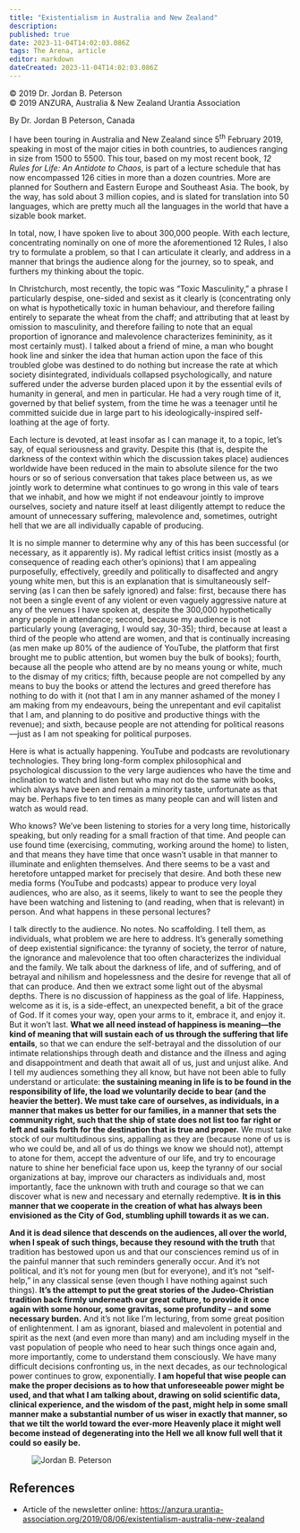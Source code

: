 ```yaml
---
title: "Existentialism in Australia and New Zealand"
description: 
published: true
date: 2023-11-04T14:02:03.086Z
tags: The Arena, article
editor: markdown
dateCreated: 2023-11-04T14:02:03.086Z
---
```


<p class="v-card v-sheet theme--light gray lighten-3 px-2">© 2019 Dr. Jordan B. Peterson<br>© 2019 ANZURA, Australia & New Zealand Urantia Association</p>

By Dr. Jordan B Peterson, Canada

I have been touring in Australia and New Zealand since 5<sup>th</sup> February 2019, speaking in most of the major cities in both countries, to audiences ranging in size from 1500 to 5500. This tour, based on my most recent book, _12 Rules for Life: An Antidote to Chaos_, is part of a lecture schedule that has now encompassed 126 cities in more than a dozen countries. More are planned for Southern and Eastern Europe and Southeast Asia. The book, by the way, has sold about 3 million copies, and is slated for translation into 50 languages, which are pretty much all the languages in the world that have a sizable book market.

In total, now, I have spoken live to about 300,000 people. With each lecture, concentrating nominally on one of more the aforementioned 12 Rules, I also try to formulate a problem, so that I can articulate it clearly, and address in a manner that brings the audience along for the journey, so to speak, and furthers my thinking about the topic.

In Christchurch, most recently, the topic was “Toxic Masculinity,” a phrase I particularly despise, one-sided and sexist as it clearly is (concentrating only on what is hypothetically toxic in human behaviour, and therefore failing entirely to separate the wheat from the chaff; and attributing that at least by omission to masculinity, and therefore failing to note that an equal proportion of ignorance and malevolence characterizes femininity, as it most certainly must). I talked about a friend of mine, a man who bought hook line and sinker the idea that human action upon the face of this troubled globe was destined to do nothing but increase the rate at which society disintegrated, individuals collapsed psychologically, and nature suffered under the adverse burden placed upon it by the essential evils of humanity in general, and men in particular. He had a very rough time of it, governed by that belief system, from the time he was a teenager until he committed suicide due in large part to his ideologically-inspired self-loathing at the age of forty.

Each lecture is devoted, at least insofar as I can manage it, to a topic, let’s say, of equal seriousness and gravity. Despite this (that is, despite the darkness of the context within which the discussion takes place) audiences worldwide have been reduced in the main to absolute silence for the two hours or so of serious conversation that takes place between us, as we jointly work to determine what continues to go wrong in this vale of tears that we inhabit, and how we might if not endeavour jointly to improve ourselves, society and nature itself at least diligently attempt to reduce the amount of unnecessary suffering, malevolence and, sometimes, outright hell that we are all individually capable of producing.

It is no simple manner to determine why any of this has been successful (or necessary, as it apparently is). My radical leftist critics insist (mostly as a consequence of reading each other’s opinions) that I am appealing purposefully, effectively, greedily and politically to disaffected and angry young white men, but this is an explanation that is simultaneously self-serving (as I can then be safely ignored) and false: first, because there has not been a single event of any violent or even vaguely aggressive nature at any of the venues I have spoken at, despite the 300,000 hypothetically angry people in attendance; second, because my audience is not particularly young (averaging, I would say, 30-35); third, because at least a third of the people who attend are women, and that is continually increasing (as men make up 80% of the audience of YouTube, the platform that first brought me to public attention, but women buy the bulk of books); fourth, because all the people who attend are by no means young or white, much to the dismay of my critics; fifth, because people are not compelled by any means to buy the books or attend the lectures and greed therefore has nothing to do with it (not that I am in any manner ashamed of the money I am making from my endeavours, being the unrepentant and evil capitalist that I am, and planning to do positive and productive things with the revenue); and sixth, because people are not attending for political reasons—just as I am not speaking for political purposes.

Here is what is actually happening. YouTube and podcasts are revolutionary technologies. They bring long-form complex philosophical and psychological discussion to the very large audiences who have the time and inclination to watch and listen but who may not do the same with books, which always have been and remain a minority taste, unfortunate as that may be. Perhaps five to ten times as many people can and will listen and watch as would read.

Who knows? We’ve been listening to stories for a very long time, historically speaking, but only reading for a small fraction of that time. And people can use found time (exercising, commuting, working around the home) to listen, and that means they have time that once wasn’t usable in that manner to illuminate and enlighten themselves. And there seems to be a vast and heretofore untapped market for precisely that desire. And both these new media forms (YouTube and podcasts) appear to produce very loyal audiences, who are also, as it seems, likely to want to see the people they have been watching and listening to (and reading, when that is relevant) in person. And what happens in these personal lectures?

I talk directly to the audience. No notes. No scaffolding. I tell them, as individuals, what problem we are here to address. It’s generally something of deep existential significance: the tyranny of society, the terror of nature, the ignorance and malevolence that too often characterizes the individual and the family. We talk about the darkness of life, and of suffering, and of betrayal and nihilism and hopelessness and the desire for revenge that all of that can produce. And then we extract some light out of the abysmal depths. There is no discussion of happiness as the goal of life. Happiness, welcome as it is, is a side-effect, an unexpected benefit, a bit of the grace of God. If it comes your way, open your arms to it, embrace it, and enjoy it. But it won’t last. **What we all need instead of happiness is meaning—the kind of meaning that will sustain each of us through the suffering that life entails**, so that we can endure the self-betrayal and the dissolution of our intimate relationships through death and distance and the illness and aging and disappointment and death that await all of us, just and unjust alike. And I tell my audiences something they all know, but have not been able to fully understand or articulate: **the sustaining meaning in life is to be found in the responsibility of life, the load we voluntarily decide to bear (and the heavier the better). We must take care of ourselves, as individuals, in a manner that makes us better for our families, in a manner that sets the community right, such that the ship of state does not list too far right or left and sails forth for the destination that is true and proper.** We must take stock of our multitudinous sins, appalling as they are (because none of us is who we could be, and all of us do things we know we should not), attempt to atone for them, accept the adventure of our life, and try to encourage nature to shine her beneficial face upon us, keep the tyranny of our social organizations at bay, improve our characters as individuals and, most importantly, face the unknown with truth and courage so that we can discover what is new and necessary and eternally redemptive. **It is in this manner that we cooperate in the creation of what has always been envisioned as the City of God, stumbling uphill towards it as we can.**

**And it is dead silence that descends on the audiences, all over the world, when I speak of such things, because they resound with the truth** that tradition has bestowed upon us and that our consciences remind us of in the painful manner that such reminders generally occur. And it’s not political, and it’s not for young men (but for everyone), and it’s not “self-help,” in any classical sense (even though I have nothing against such things). **It’s the attempt to put the great stories of the Judeo-Christian tradition back firmly underneath our great culture, to provide it once again with some honour, some gravitas, some profundity – and some necessary burden.** And it’s not like I’m lecturing, from some great position of enlightenment. I am as ignorant, biased and malevolent in potential and spirit as the next (and even more than many) and am including myself in the vast population of people who need to hear such things once again and, more importantly, come to understand them consciously. We have many difficult decisions confronting us, in the next decades, as our technological power continues to grow, exponentially. **I am hopeful that wise people can make the proper decisions as to how that unforeseeable power might be used, and that what I am talking about, drawing on solid scientific data, clinical experience, and the wisdom of the past, might help in some small manner make a substantial number of us wiser in exactly that manner, so that we tilt the world toward the ever-more Heavenly place it might well become instead of degenerating into the Hell we all know full well that it could so easily be.**

<figure id="Figure_1" class="image urantiapedia">
<img src="/image/article/The_Arena/Jordan_B_Peterson.jpg" alt="Jordan B. Peterson">
</figure>

## References

- Article of the newsletter online: https://anzura.urantia-association.org/2019/08/06/existentialism-australia-new-zealand